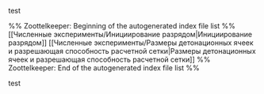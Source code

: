 test

%% Zoottelkeeper: Beginning of the autogenerated index file list  %%
 [[Численные эксперименты/Инициирование разрядом|Инициирование разрядом]]
 [[Численные эксперименты/Размеры детонационных ячеек и разрешающая способность расчетной сетки|Размеры детонационных ячеек и разрешающая способность расчетной сетки]]
%% Zoottelkeeper: End of the autogenerated index file list  %%

test